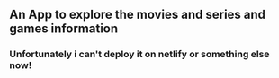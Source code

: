 ## An App to explore the movies and series and games information
### Unfortunately i can't deploy it on netlify or something else now!